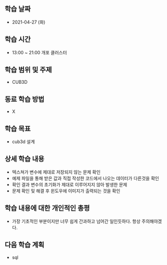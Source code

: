 학습 날짜
---
+ 2021-04-27 (화)

학습 시간
---
+ 13:00 ~ 21:00 개포 클러스터

학습 범위 및 주제
---
+ CUB3D

동료 학습 방법
---
+ X

학습 목표
---
+ cub3d 설계

상세 학습 내용
---

+ 텍스쳐가 변수에 제대로 저장되지 않는 문제 확인
+ 예제 파일을 통해 받은 값과 직접 작성한 코드에서 나오는 데이터가 다른것을 확인
+ 확인 결과 변수의 초기화가 제대로 이루어지지 않아 발생한 문제
+ 문제 확인 및 해결 후 윈도우에 이미지가 출력되는 것을 확인

학습 내용에 대한 개인적인 총평
---
+ 가장 기초적인 부분이지만 너무 쉽게 간과하고 넘어간 일인듯하다. 항상 주의해야겠다.

다음 학습 계획
---
+ sql